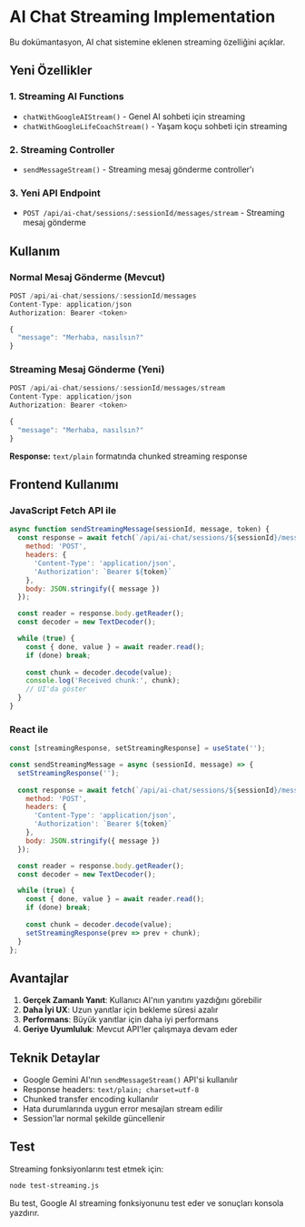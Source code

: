 # AI Chat Streaming Implementation

Bu dokümantasyon, AI chat sistemine eklenen streaming özelliğini açıklar.

## Yeni Özellikler

### 1. Streaming AI Functions
- `chatWithGoogleAIStream()` - Genel AI sohbeti için streaming
- `chatWithGoogleLifeCoachStream()` - Yaşam koçu sohbeti için streaming

### 2. Streaming Controller
- `sendMessageStream()` - Streaming mesaj gönderme controller'ı

### 3. Yeni API Endpoint
- `POST /api/ai-chat/sessions/:sessionId/messages/stream` - Streaming mesaj gönderme

## Kullanım

### Normal Mesaj Gönderme (Mevcut)
```javascript
POST /api/ai-chat/sessions/:sessionId/messages
Content-Type: application/json
Authorization: Bearer <token>

{
  "message": "Merhaba, nasılsın?"
}
```

### Streaming Mesaj Gönderme (Yeni)
```javascript
POST /api/ai-chat/sessions/:sessionId/messages/stream
Content-Type: application/json
Authorization: Bearer <token>

{
  "message": "Merhaba, nasılsın?"
}
```

**Response:** `text/plain` formatında chunked streaming response

## Frontend Kullanımı

### JavaScript Fetch API ile
```javascript
async function sendStreamingMessage(sessionId, message, token) {
  const response = await fetch(`/api/ai-chat/sessions/${sessionId}/messages/stream`, {
    method: 'POST',
    headers: {
      'Content-Type': 'application/json',
      'Authorization': `Bearer ${token}`
    },
    body: JSON.stringify({ message })
  });

  const reader = response.body.getReader();
  const decoder = new TextDecoder();

  while (true) {
    const { done, value } = await reader.read();
    if (done) break;
    
    const chunk = decoder.decode(value);
    console.log('Received chunk:', chunk);
    // UI'da göster
  }
}
```

### React ile
```jsx
const [streamingResponse, setStreamingResponse] = useState('');

const sendStreamingMessage = async (sessionId, message) => {
  setStreamingResponse('');
  
  const response = await fetch(`/api/ai-chat/sessions/${sessionId}/messages/stream`, {
    method: 'POST',
    headers: {
      'Content-Type': 'application/json',
      'Authorization': `Bearer ${token}`
    },
    body: JSON.stringify({ message })
  });

  const reader = response.body.getReader();
  const decoder = new TextDecoder();

  while (true) {
    const { done, value } = await reader.read();
    if (done) break;
    
    const chunk = decoder.decode(value);
    setStreamingResponse(prev => prev + chunk);
  }
};
```

## Avantajlar

1. **Gerçek Zamanlı Yanıt**: Kullanıcı AI'nın yanıtını yazdığını görebilir
2. **Daha İyi UX**: Uzun yanıtlar için bekleme süresi azalır
3. **Performans**: Büyük yanıtlar için daha iyi performans
4. **Geriye Uyumluluk**: Mevcut API'ler çalışmaya devam eder

## Teknik Detaylar

- Google Gemini AI'nın `sendMessageStream()` API'si kullanılır
- Response headers: `text/plain; charset=utf-8`
- Chunked transfer encoding kullanılır
- Hata durumlarında uygun error mesajları stream edilir
- Session'lar normal şekilde güncellenir

## Test

Streaming fonksiyonlarını test etmek için:

```bash
node test-streaming.js
```

Bu test, Google AI streaming fonksiyonunu test eder ve sonuçları konsola yazdırır.
